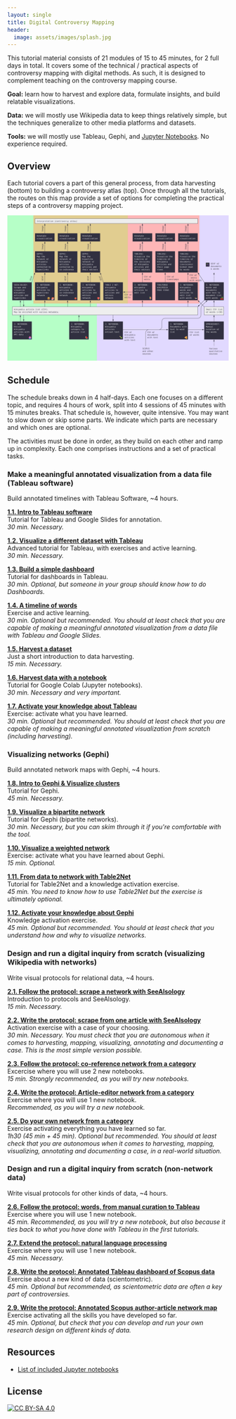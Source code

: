 ```yaml
---
layout: single
title: Digital Controversy Mapping
header:
  image: assets/images/splash.jpg
---
```


This tutorial material consists of 21 modules of 15 to 45 minutes, for 2 full days in total. It covers some of the technical / practical aspects of controversy mapping with digital methods. As such, it is designed to complement teaching on the controversy mapping course.

**Goal:** learn how to harvest and explore data, formulate insights, and build relatable visualizations.

**Data:** we will mostly use Wikipedia data to keep things relatively simple, but the techniques generalize to other media platforms and datasets.

**Tools:** we will mostly use Tableau, Gephi, and [Jupyter Notebooks](nb/). No experience required.

## Overview

Each tutorial covers a part of this general process, from data harvesting (bottom) to building a controversy atlas (top). Once through all the tutorials, the routes on this map provide a set of options for completing the practical steps of a controversy mapping project.

[![Digital methods map](assets/images/All.jpg)](assets/images/All.jpg)

## Schedule

The schedule breaks down in 4 half-days. Each one focuses on a different topic, and requires 4 hours of work, split into 4 sessions of 45 minutes with 15 minutes breaks. That schedule is, however, quite intensive. You may want to slow down or skip some parts. We indicate which parts are necessary and which ones are optional.

The activities must be done in order, as they build on each other and ramp up in complexity. Each one comprises instructions and a set of practical tasks.

### Make a meaningful annotated visualization from a data file (Tableau software)

Build annotated timelines with Tableau Software, ~4 hours.

**[1.1. Intro to Tableau software](1.1/)**
<br>Tutorial for Tableau and Google Slides for annotation.
<br>*30 min. Necessary.*

**[1.2. Visualize a different dataset with Tableau](1.2/)**
<br>Advanced tutorial for Tableau, with exercises and active learning.
<br>*30 min. Necessary.*

**[1.3. Build a simple dashboard](1.3/)**
<br>Tutorial for dashboards in Tableau.
<br>*30 min. Optional, but someone in your group should know how to do Dashboards.*

**[1.4. A timeline of words](1.4/)**
<br>Exercise and active learning.
<br>*30 min. Optional but recommended. You should at least check that you are capable of making a meaningful annotated visualization from a data file with Tableau and Google Slides.*

**[1.5. Harvest a dataset](1.5/)**
<br>Just a short introduction to data harvesting.
<br>*15 min. Necessary.*

**[1.6. Harvest data with a notebook](1.6/)**
<br>Tutorial for Google Colab (Jupyter notebooks).
<br>*30 min. Necessary and very important.*

**[1.7. Activate your knowledge about Tableau](1.7/)**
<br>Exercise: activate what you have learned.
<br>*30 min. Optional but recommended. You should at least check that you are capable of making a meaningful annotated visualization from scratch (including harvesting).*


### Visualizing networks (Gephi)

Build annotated network maps with Gephi, ~4 hours.

**[1.8. Intro to Gephi & Visualize clusters](1.8/)**
<br>Tutorial for Gephi.
<br>*45 min. Necessary.*

**[1.9. Visualize a bipartite network](1.9/)**
<br>Tutorial for Gephi (bipartite networks).
<br>*30 min. Necessary, but you can skim through it if you're comfortable with the tool.*

**[1.10. Visualize a weighted network](1.10/)**
<br>Exercise: activate what you have learned about Gephi.
<br>*15 min. Optional.*

**[1.11. From data to network with Table2Net](1.11/)**
<br>Tutorial for Table2Net and a knowledge activation exercise.
<br>*45 min. You need to know how to use Table2Net but the exercise is ultimately optional.*

**[1.12. Activate your knowledge about Gephi](1.12/)**
<br>Knowledge activation exercise.
<br>*45 min. Optional but recommended. You should at least check that you understand how and why to visualize networks.*

### Design and run a digital inquiry from scratch (visualizing Wikipedia with networks)

Write visual protocols for relational data, ~4 hours.

**[2.1. Follow the protocol: scrape a network with SeeAlsology](2.1/)**
<br>Introduction to protocols and SeeAlsology.
<br>*15 min. Necessary.*

**[2.2. Write the protocol: scrape from one article with SeeAlsology](2.2/)**
<br>Activation exercise with a case of your choosing.
<br>*30 min. Necessary. You must check that you are autonomous when it comes to harvesting, mapping, visualizing, annotating and documenting a case. This is the most simple version possible.*

**[2.3. Follow the protocol: co-reference network from a category](2.3/)**
<br>Excercise where you will use 2 new notebooks.
<br>*15 min. Strongly recommended, as you will try new notebooks.*

**[2.4. Write the protocol: Article-editor network from a category](2.4/)**
<br>Exercise where you will use 1 new notebook.
<br>*Recommended, as you will try a new notebook.*

**[2.5. Do your own network from a category](2.5/)**
<br>Exercise activating everything you have learned so far.
<br>*1h30 (45 min + 45 min). Optional but recommended. You should at least check that you are autonomous when it comes to harvesting, mapping, visualizing, annotating and documenting a case, in a real-world situation.*

### Design and run a digital inquiry from scratch (non-network data)

Write visual protocols for other kinds of data, ~4 hours.

**[2.6. Follow the protocol: words, from manual curation to Tableau](2.6/)**
<br>Exercise where you will use 1 new notebook.
<br>*45 min. Recommended, as you will try a new notebook, but also because it ties back to what you have done with Tableau in the first tutorials.*

**[2.7. Extend the protocol: natural language processing](2.7/)**
<br>Exercise where you will use 1 new notebook.
<br>*45 min. Necessary.*

**[2.8. Write the protocol: Annotated Tableau dashboard of Scopus data](2.8/)**
<br>Exercise about a new kind of data (scientometric).
<br>*45 min. Optional but recommended, as scientometric data are often a key part of controversies.*

**[2.9. Write the protocol: Annotated Scopus author-article network map](2.9/)**
<br>Exercise activating all the skills you have developed so far.
<br>*45 min. Optional, but check that you can develop and run your own research design on different kinds of data.*

## Resources
* [List of included Jupyter notebooks](nb/)

## License
[![CC BY-SA 4.0][cc-by-sa-image]][cc-by-sa]

[cc-by-sa]: http://creativecommons.org/licenses/by-sa/4.0/
[cc-by-sa-image]: https://licensebuttons.net/l/by-sa/4.0/88x31.png